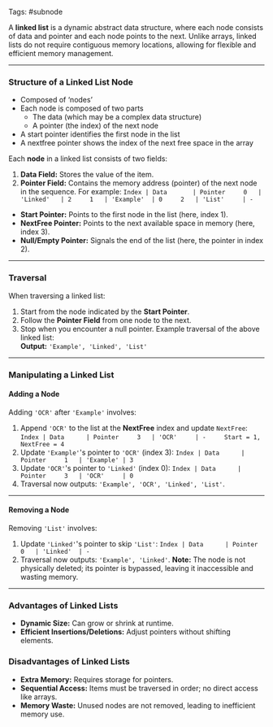 Tags: #subnode 

A **linked list** is a dynamic abstract data structure, where each node consists of data and pointer and each node points to the next. Unlike arrays, linked lists do not require contiguous memory locations, allowing for flexible and efficient memory management.

---
### **Structure of a Linked List Node**
- Composed of ‘nodes’
- Each node is composed of two parts
	- The data (which may be a complex data structure)
	- A pointer (the index) of the next node
- A start pointer identifies the first node in the list
- A nextfree pointer shows the index of the next free space in the array

Each **node** in a linked list consists of two fields:
1. **Data Field:** Stores the value of the item.
2. **Pointer Field:** Contains the memory address (pointer) of the next node in the sequence.
For example:
`Index | Data       | Pointer     0   | 'Linked'   | 2     1   | 'Example'  | 0     2   | 'List'     | -`  
- **Start Pointer:** Points to the first node in the list (here, index 1).
- **NextFree Pointer:** Points to the next available space in memory (here, index 3).
- **Null/Empty Pointer:** Signals the end of the list (here, the pointer in index 2).

---
### **Traversal**
When traversing a linked list:
1. Start from the node indicated by the **Start Pointer**.
2. Follow the **Pointer Field** from one node to the next.
3. Stop when you encounter a null pointer.
Example traversal of the above linked list:  
**Output:** `'Example', 'Linked', 'List'`

---
### **Manipulating a Linked List**
#### **Adding a Node**
Adding `'OCR'` after `'Example'` involves:
1. Append `'OCR'` to the list at the **NextFree** index and update `NextFree`:
    `Index | Data      | Pointer     3   | 'OCR'     | -     Start = 1, NextFree = 4`  
2. Update `'Example'`'s pointer to `'OCR'` (index 3):
    `Index | Data      | Pointer     1   | 'Example' | 3`  
3. Update `'OCR'`'s pointer to `'Linked'` (index 0):
    `Index | Data      | Pointer     3   | 'OCR'     | 0`  
4. Traversal now outputs: `'Example', 'OCR', 'Linked', 'List'`.

---
#### **Removing a Node**
Removing `'List'` involves:
1. Update `'Linked'`'s pointer to skip `'List'`:
    `Index | Data      | Pointer     0   | 'Linked'  | -`  
2. Traversal now outputs: `'Example', 'Linked'`.
**Note:** The node is not physically deleted; its pointer is bypassed, leaving it inaccessible and wasting memory.
---
### **Advantages of Linked Lists**
- **Dynamic Size:** Can grow or shrink at runtime.
- **Efficient Insertions/Deletions:** Adjust pointers without shifting elements.
### **Disadvantages of Linked Lists**
- **Extra Memory:** Requires storage for pointers.
- **Sequential Access:** Items must be traversed in order; no direct access like arrays.
- **Memory Waste:** Unused nodes are not removed, leading to inefficient memory use.